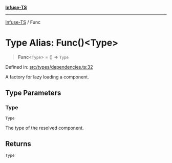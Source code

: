 [**Infuse-TS**](../README.md)

***

[Infuse-TS](../README.md) / Func

# Type Alias: Func()\<Type\>

> **Func**\<`Type`\> = () => `Type`

Defined in: [src/types/dependencies.ts:32](https://github.com/D-Kay6/Infuse-TS/blob/62073e25b5ddbed6e970ac28f7ccfdc3169d3eec/src/types/dependencies.ts#L32)

A factory for lazy loading a component.

## Type Parameters

### Type

`Type`

The type of the resolved component.

## Returns

`Type`
